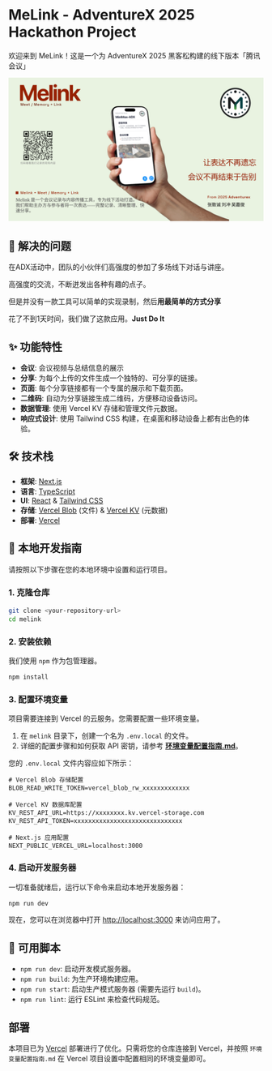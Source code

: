 # MeLink - AdventureX 2025 Hackathon Project

欢迎来到 MeLink！这是一个为 AdventureX 2025 黑客松构建的线下版本「腾讯会议」

![应用截图](./melink/public/screenshots/README_HERO.jpg)

## 🙋 解决的问题
在ADX活动中，团队的小伙伴们高强度的参加了多场线下对话与讲座。

高强度的交流，不断迸发出各种有趣的点子。

但是并没有一款工具可以简单的实现录制，然后**用最简单的方式分享**

花了不到1天时间，我们做了这款应用。**Just Do It**


## ✨ 功能特性

- **会议**: 会议视频与总结信息的展示
- **分享**: 为每个上传的文件生成一个独特的、可分享的链接。
- **页面**: 每个分享链接都有一个专属的展示和下载页面。
- **二维码**: 自动为分享链接生成二维码，方便移动设备访问。
- **数据管理**: 使用 Vercel KV 存储和管理文件元数据。
- **响应式设计**: 使用 Tailwind CSS 构建，在桌面和移动设备上都有出色的体验。

## 🛠️ 技术栈

- **框架**: [Next.js](https://nextjs.org/)
- **语言**: [TypeScript](https://www.typescriptlang.org/)
- **UI**: [React](https://react.dev/) & [Tailwind CSS](https://tailwindcss.com/)
- **存储**: [Vercel Blob](https://vercel.com/storage/blob) (文件) & [Vercel KV](https://vercel.com/storage/kv) (元数据)
- **部署**: [Vercel](https://vercel.com/)

## 🚀 本地开发指南

请按照以下步骤在您的本地环境中设置和运行项目。

### 1. 克隆仓库

```bash
git clone <your-repository-url>
cd melink
```

### 2. 安装依赖

我们使用 `npm` 作为包管理器。

```bash
npm install
```

### 3. 配置环境变量

项目需要连接到 Vercel 的云服务。您需要配置一些环境变量。

1.  在 `melink` 目录下，创建一个名为 `.env.local` 的文件。
2.  详细的配置步骤和如何获取 API 密钥，请参考 **[环境变量配置指南.md](./环境变量配置指南.md)**。

您的 `.env.local` 文件内容应如下所示：

```env
# Vercel Blob 存储配置
BLOB_READ_WRITE_TOKEN=vercel_blob_rw_xxxxxxxxxxxxx

# Vercel KV 数据库配置
KV_REST_API_URL=https://xxxxxxxx.kv.vercel-storage.com
KV_REST_API_TOKEN=xxxxxxxxxxxxxxxxxxxxxxxxxxxxxx

# Next.js 应用配置
NEXT_PUBLIC_VERCEL_URL=localhost:3000
```

### 4. 启动开发服务器

一切准备就绪后，运行以下命令来启动本地开发服务器：

```bash
npm run dev
```

现在，您可以在浏览器中打开 [http://localhost:3000](http://localhost:3000) 来访问应用了。

## 📜 可用脚本

- `npm run dev`: 启动开发模式服务器。
- `npm run build`: 为生产环境构建应用。
- `npm run start`: 启动生产模式服务器 (需要先运行 `build`)。
- `npm run lint`: 运行 ESLint 来检查代码规范。

## 部署

本项目已为 [Vercel](https://vercel.com/) 部署进行了优化。只需将您的仓库连接到 Vercel，并按照 `环境变量配置指南.md` 在 Vercel 项目设置中配置相同的环境变量即可。